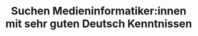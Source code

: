 ---
title: "Suchen Medieninformatiker:innen mit sehr guten Deutsch Kenntnissen"
tags:
  - Handlungsbereich: BackLog
  - Handlungsbereich: Inhalte
  - Von: Stellenausschreibungen
  - Themenfeld: Inhalte
  - Master
  - Bachelor
---